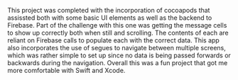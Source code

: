 This project was completed with the incorporation of cocoapods that assissted both with some basic UI elements as well as the backend to Firebase. Part of the challenge with this one was getting the message cells to show up correctly both when still and scrolling. The contents of each are reliant on Firebase calls to populate each with the correct data. This app also incorporates the use of segues to navigate between multiple screens, which was rather simple to set up since no data is being passed forwards or backwards during the navigation. Overall this was a fun project that got me more comfortable with Swift and Xcode.
